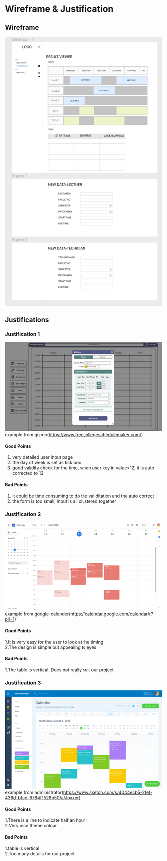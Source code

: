 # Wireframe & Justification


## Wireframe

![Wireframe](assets/resultviewer-wireframe.PNG)

## Justifications

### Justification 1

![Justificaiton1](assets/Gizmo.PNG)
example from gizmo(https://www.freecollegeschedulemaker.com/)

#### Good Points

1. very detailed user input page
2. the day of week is set as tick box</br>
3. good validity check for the time, when user key in value>12, it is auto corrected to 12

#### Bad Points

1. it could be time consuming to do the validitation and the auto correct
2. the form is too small, input is all clustered together
### Justification 2
![Justificaiton2](assets/google-calendar.png)
example from google-calender(https://calendar.google.com/calendar/r?pli=1)
#### Good Points
1.It is very easy for the user to look at the timing</br>
2.The design is simple but appealing to eyes</br>
#### Bad Points
1.The table is vertical. Does not really suit our project</br>


### Justification 3
![Justificaiton3](assets/xdguru-administrator-ui-today.png)
example from administrator(https://www.sketch.com/s/4044ecb5-2fef-436d-b1cd-6784f1528b50/a/Jpxxor)
#### Good Points
1.There is a line to indicate half an hour</br>
2.Very nice theme colour</br>
#### Bad Points
1.table is vertical</br>
2.Too many details for our project</br>
